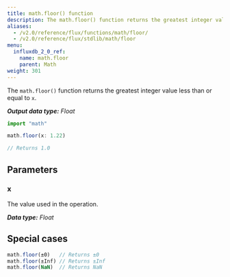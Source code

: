 ```yaml
---
title: math.floor() function
description: The math.floor() function returns the greatest integer value less than or equal to `x`.
aliases:
  - /v2.0/reference/flux/functions/math/floor/
  - /v2.0/reference/flux/stdlib/math/floor
menu:
  influxdb_2_0_ref:
    name: math.floor
    parent: Math
weight: 301
---
```


The `math.floor()` function returns the greatest integer value less than or equal to `x`.

_**Output data type:** Float_

```js
import "math"

math.floor(x: 1.22)

// Returns 1.0
```

## Parameters

### x
The value used in the operation.

_**Data type:** Float_

## Special cases
```js
math.floor(±0)   // Returns ±0
math.floor(±Inf) // Returns ±Inf
math.floor(NaN)  // Returns NaN
```
